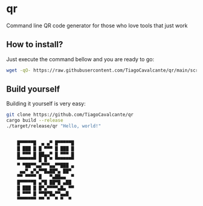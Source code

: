 # qr

Command line QR code generator for those who love tools that just work

## How to install?

Just execute the command bellow and you are ready to go:
```sh
wget -qO- https://raw.githubusercontent.com/TiagoCavalcante/qr/main/scripts/install.sh | bash
```

## Build yourself
Building it yourself is very easy:
```sh
git clone https://github.com/TiagoCavalcante/qr
cargo build --release
./target/release/qr "Hello, world!"
                             
                             
    █▀▀▀▀▀█  ▄ ▄▀ █▀▀▀▀▀█    
    █ ███ █ █ ▀▀▀ █ ███ █    
    █ ▀▀▀ █ ██▄▄▀ █ ▀▀▀ █    
    ▀▀▀▀▀▀▀ █ █ ▀ ▀▀▀▀▀▀▀    
    ▀ ▀██▀▀▄▄▀▀▀▄▄▀▀███ ▄    
     ▄▄▀ ▄▀▄▀▀█▄██▀▄ ██▀     
    ▀▀ ▀▀▀▀ █   ▀▄██▄▄  ▀    
    █▀▀▀▀▀█ ▄▀█ ██▀█ ▄██     
    █ ███ █ █▀▄▀▀▀▀▄█▄ ▀▀    
    █ ▀▀▀ █ ▀▀█▀█▄▀▀▄▄█      
    ▀▀▀▀▀▀▀ ▀▀ ▀  ▀ ▀  ▀     
                             
                             
```
